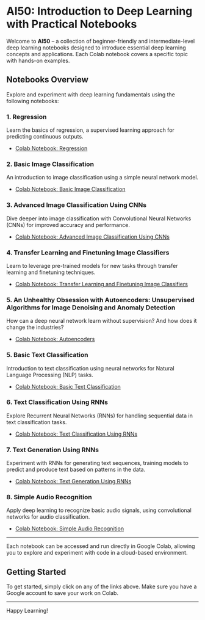 # AI50: Introduction to Deep Learning with Practical Notebooks

Welcome to **AI50** – a collection of beginner-friendly and intermediate-level deep learning notebooks designed to introduce essential deep learning concepts and applications. Each Colab notebook covers a specific topic with hands-on examples.

## Notebooks Overview

Explore and experiment with deep learning fundamentals using the following notebooks:

### 1. Regression
Learn the basics of regression, a supervised learning approach for predicting continuous outputs.
- [Colab Notebook: Regression](https://colab.research.google.com/drive/137H4Bu5MdiiDzBsHhucfi8GFzmH4nML3#scrollTo=f_GchJ2tg-2o)

### 2. Basic Image Classification
An introduction to image classification using a simple neural network model.
- [Colab Notebook: Basic Image Classification](https://colab.research.google.com/drive/12jShj1PplGkdOiB31tDTl37pA56r71e3#scrollTo=R32zteKHCaXT)

### 3. Advanced Image Classification Using CNNs
Dive deeper into image classification with Convolutional Neural Networks (CNNs) for improved accuracy and performance.
- [Colab Notebook: Advanced Image Classification Using CNNs](https://colab.research.google.com/drive/19Zsfkq3gVK_uHhC1uSRpGX12Sw2qHsdj#scrollTo=zF9uvbXNVrVY)

### 4. Transfer Learning and Finetuning Image Classifiers
Learn to leverage pre-trained models for new tasks through transfer learning and finetuning techniques.
- [Colab Notebook: Transfer Learning and Finetuning Image Classifiers](https://colab.research.google.com/drive/1JZ6TUAIxv0y5XAW-O9Kj_frUdNd7s3To#scrollTo=RUNoQNgtfNgt)

### 5. An Unhealthy Obsession with Autoencoders: Unsupervised Algorithms for Image Denoising and Anomaly Detection
How can a deep neural network learn without supervision? And how does it change the industries?
- [Colab Notebook: Autoencoders](https://colab.research.google.com/drive/1nbXILPxZSMW9_psV-n8Aydxvdu4SCr-E#scrollTo=sOcfXfXq6FBd)

### 5. Basic Text Classification
Introduction to text classification using neural networks for Natural Language Processing (NLP) tasks.
- [Colab Notebook: Basic Text Classification](https://colab.research.google.com/drive/1wUjPDGKpL0FrndIkENfqjXLakJMsNF49#scrollTo=QW355HH5L49K)

### 6. Text Classification Using RNNs
Explore Recurrent Neural Networks (RNNs) for handling sequential data in text classification tasks.
- [Colab Notebook: Text Classification Using RNNs](https://colab.research.google.com/drive/1TXrInsHe2Gbennu2elLbOP8BKv9SVAqN#scrollTo=z682XYsrjkY9)

### 7. Text Generation Using RNNs
Experiment with RNNs for generating text sequences, training models to predict and produce text based on patterns in the data.
- [Colab Notebook: Text Generation Using RNNs](https://colab.research.google.com/drive/1Ee5M_wc4NpVCEk2LV3KoQ0kOW6ofhJEd#scrollTo=UlUQzwu6EXam)

### 8. Simple Audio Recognition
Apply deep learning to recognize basic audio signals, using convolutional networks for audio classification.
- [Colab Notebook: Simple Audio Recognition](https://colab.research.google.com/drive/1s_J67g-9OrvqnhZLX1bf97xUvIqwRGKd#scrollTo=wTAg4vsn3oEb)

---

Each notebook can be accessed and run directly in Google Colab, allowing you to explore and experiment with code in a cloud-based environment.

## Getting Started

To get started, simply click on any of the links above. Make sure you have a Google account to save your work on Colab.

---

Happy Learning!
